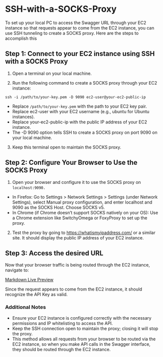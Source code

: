 # SSH-with-a-SOCKS-Proxy
To set up your local PC to access the Swagger URL through your EC2 instance so that requests appear to come from the EC2 instance, you can use SSH tunneling to create a SOCKS proxy. Here are the steps to accomplish this

## Step 1: Connect to your EC2 instance using SSH with a SOCKS Proxy
1. Open a terminal on your local machine.

2. Run the following command to create a SOCKS proxy through your EC2 instance:

`ssh -i /path/to/your-key.pem -D 9090 ec2-user@your-ec2-public-ip`

- Replace `/path/to/your-key.pem` with the path to your EC2 key pair.
- Replace ec2-user with your EC2 username (e.g., ubuntu for Ubuntu instances).
- Replace your-ec2-public-ip with the public IP address of your EC2 instance.
- The -D 9090 option tells SSH to create a SOCKS proxy on port 9090 on your local machine.

3. Keep this terminal open to maintain the SOCKS proxy.

## Step 2: Configure Your Browser to Use the SOCKS Proxy
1. Open your browser and configure it to use the SOCKS proxy on `localhost:9090.`

* In Firefox: Go to Settings > Network Settings > Settings (under Network Settings), select Manual proxy configuration, and enter localhost and 9090 as the SOCKS Host. Choose SOCKS v5.
* In Chrome (if Chrome doesn’t support SOCKS natively on your OS):
Use a Chrome extension like SwitchyOmega or FoxyProxy to set up the proxy.
2. Test the proxy by going to https://whatismyipaddress.com/ or a similar site. It should display the public IP address of your EC2 instance.

## Step 3: Access the desired URL
Now that your browser traffic is being routed through the EC2 instance, navigate to:


[Markdown Live Preview](https://api.com/api/enterprise/swagger/index.html)

Since the request appears to come from the EC2 instance, it should recognize the API Key as valid.

### Additional Notes
- Ensure your EC2 instance is configured correctly with the necessary permissions and IP whitelisting to access the API.
- Keep the SSH connection open to maintain the proxy; closing it will stop the proxy.
- This method allows all requests from your browser to be routed via the EC2 instance, so when you make API calls in the Swagger interface, they should be routed through the EC2 instance.
